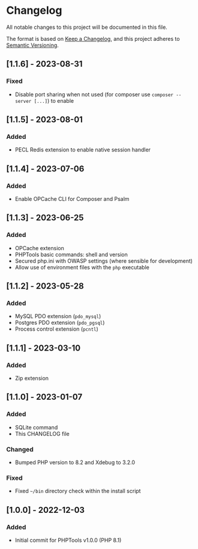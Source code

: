 # Changelog

All notable changes to this project will be documented in this file.

The format is based on [Keep a Changelog](https://keepachangelog.com/en/1.0.0/),
and this project adheres to [Semantic Versioning](https://semver.org/spec/v2.0.0.html).

## [1.1.6] - 2023-08-31

### Fixed

- Disable port sharing when not used (for composer use `composer --server [...]`) to enable

## [1.1.5] - 2023-08-01

### Added

- PECL Redis extension to enable native session handler

## [1.1.4] - 2023-07-06

### Added

- Enable OPCache CLI for Composer and Psalm

## [1.1.3] - 2023-06-25

### Added

- OPCache extension
- PHPTools basic commands: shell and version
- Secured php.ini with OWASP settings (where sensible for development)
- Allow use of environment files with the `php` executable

## [1.1.2] - 2023-05-28

### Added

- MySQL PDO extension (`pdo_mysql`)
- Postgres PDO extension (`pdo_pgsql`)
- Process control extension (`pcntl`)

## [1.1.1] - 2023-03-10

### Added

- Zip extension

## [1.1.0] - 2023-01-07

### Added

- SQLite command
- This CHANGELOG file

### Changed

- Bumped PHP version to 8.2 and Xdebug to 3.2.0

### Fixed

- Fixed `~/bin` directory check within the install script

## [1.0.0] - 2022-12-03

### Added

- Initial commit for PHPTools v1.0.0 (PHP 8.1)
